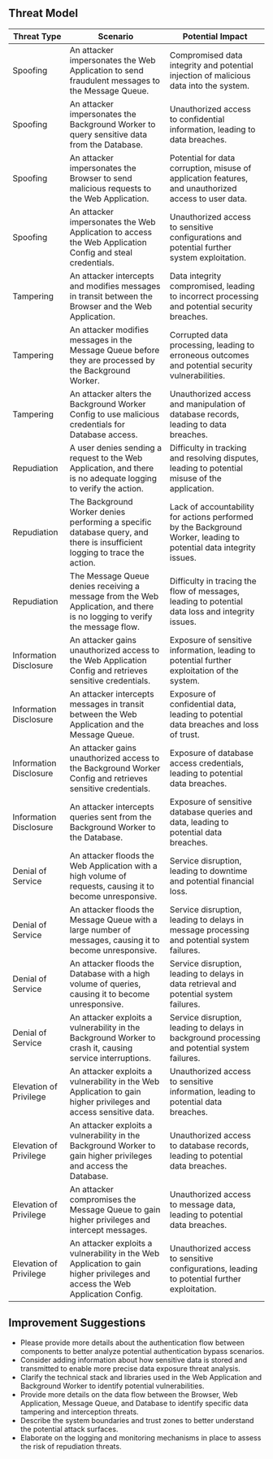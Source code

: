 ## Threat Model

| Threat Type | Scenario | Potential Impact |
|-------------|----------|------------------|
| Spoofing | An attacker impersonates the Web Application to send fraudulent messages to the Message Queue. | Compromised data integrity and potential injection of malicious data into the system. |
| Spoofing | An attacker impersonates the Background Worker to query sensitive data from the Database. | Unauthorized access to confidential information, leading to data breaches. |
| Spoofing | An attacker impersonates the Browser to send malicious requests to the Web Application. | Potential for data corruption, misuse of application features, and unauthorized access to user data. |
| Spoofing | An attacker impersonates the Web Application to access the Web Application Config and steal credentials. | Unauthorized access to sensitive configurations and potential further system exploitation. |
| Tampering | An attacker intercepts and modifies messages in transit between the Browser and the Web Application. | Data integrity compromised, leading to incorrect processing and potential security breaches. |
| Tampering | An attacker modifies messages in the Message Queue before they are processed by the Background Worker. | Corrupted data processing, leading to erroneous outcomes and potential security vulnerabilities. |
| Tampering | An attacker alters the Background Worker Config to use malicious credentials for Database access. | Unauthorized access and manipulation of database records, leading to data breaches. |
| Repudiation | A user denies sending a request to the Web Application, and there is no adequate logging to verify the action. | Difficulty in tracking and resolving disputes, leading to potential misuse of the application. |
| Repudiation | The Background Worker denies performing a specific database query, and there is insufficient logging to trace the action. | Lack of accountability for actions performed by the Background Worker, leading to potential data integrity issues. |
| Repudiation | The Message Queue denies receiving a message from the Web Application, and there is no logging to verify the message flow. | Difficulty in tracing the flow of messages, leading to potential data loss and integrity issues. |
| Information Disclosure | An attacker gains unauthorized access to the Web Application Config and retrieves sensitive credentials. | Exposure of sensitive information, leading to potential further exploitation of the system. |
| Information Disclosure | An attacker intercepts messages in transit between the Web Application and the Message Queue. | Exposure of confidential data, leading to potential data breaches and loss of trust. |
| Information Disclosure | An attacker gains unauthorized access to the Background Worker Config and retrieves sensitive credentials. | Exposure of database access credentials, leading to potential data breaches. |
| Information Disclosure | An attacker intercepts queries sent from the Background Worker to the Database. | Exposure of sensitive database queries and data, leading to potential data breaches. |
| Denial of Service | An attacker floods the Web Application with a high volume of requests, causing it to become unresponsive. | Service disruption, leading to downtime and potential financial loss. |
| Denial of Service | An attacker floods the Message Queue with a large number of messages, causing it to become unresponsive. | Service disruption, leading to delays in message processing and potential system failures. |
| Denial of Service | An attacker floods the Database with a high volume of queries, causing it to become unresponsive. | Service disruption, leading to delays in data retrieval and potential system failures. |
| Denial of Service | An attacker exploits a vulnerability in the Background Worker to crash it, causing service interruptions. | Service disruption, leading to delays in background processing and potential system failures. |
| Elevation of Privilege | An attacker exploits a vulnerability in the Web Application to gain higher privileges and access sensitive data. | Unauthorized access to sensitive information, leading to potential data breaches. |
| Elevation of Privilege | An attacker exploits a vulnerability in the Background Worker to gain higher privileges and access the Database. | Unauthorized access to database records, leading to potential data breaches. |
| Elevation of Privilege | An attacker compromises the Message Queue to gain higher privileges and intercept messages. | Unauthorized access to message data, leading to potential data breaches. |
| Elevation of Privilege | An attacker exploits a vulnerability in the Web Application to gain higher privileges and access the Web Application Config. | Unauthorized access to sensitive configurations, leading to potential further exploitation. |


## Improvement Suggestions

- Please provide more details about the authentication flow between components to better analyze potential authentication bypass scenarios.
- Consider adding information about how sensitive data is stored and transmitted to enable more precise data exposure threat analysis.
- Clarify the technical stack and libraries used in the Web Application and Background Worker to identify potential vulnerabilities.
- Provide more details on the data flow between the Browser, Web Application, Message Queue, and Database to identify specific data tampering and interception threats.
- Describe the system boundaries and trust zones to better understand the potential attack surfaces.
- Elaborate on the logging and monitoring mechanisms in place to assess the risk of repudiation threats.
